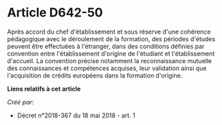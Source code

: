# Article D642-50

Après accord du chef d'établissement et sous réserve d'une cohérence pédagogique avec le déroulement de la formation, des
périodes d'études peuvent être effectuées à l'étranger, dans des conditions définies par convention entre l'établissement
d'origine de l'étudiant et l'établissement d'accueil. La convention précise notamment la reconnaissance mutuelle des
connaissances et compétences acquises, leur validation ainsi que l'acquisition de crédits européens dans la formation
d'origine.

**Liens relatifs à cet article**

_Créé par_:

  - Décret n°2018-367 du 18 mai 2018 - art. 1
